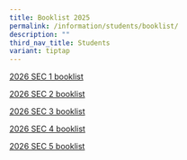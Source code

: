 ```yaml
---
title: Booklist 2025
permalink: /information/students/booklist/
description: ""
third_nav_title: Students
variant: tiptap
---
```

<p><a href="/files/2026/SEC1.pdf" rel="noopener nofollow" target="_blank">2026 SEC 1 booklist</a>
</p>
<p><a href="/files/2026/SEC2.pdf" rel="noopener nofollow" target="_blank">2026 SEC 2 booklist</a>
</p>
<p><a href="/files/2026/SEC_3.pdf" rel="noopener nofollow" target="_blank">2026 SEC 3 booklist</a>
</p>
<p><a href="/files/2026/SEC4.pdf" rel="noopener nofollow" target="_blank">2026 SEC 4 booklist</a>
</p>
<p><a href="/files/2026/SEC5_NA.pdf" rel="noopener nofollow" target="_blank">2026 SEC 5 booklist</a>
</p>
